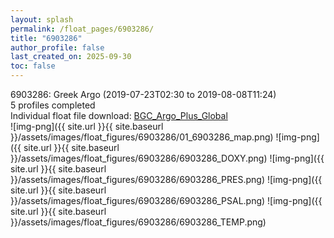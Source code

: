 ```yaml
---
layout: splash
permalink: /float_pages/6903286/
title: "6903286"
author_profile: false
last_created_on: 2025-09-30
toc: false
---
```

 
6903286: Greek Argo (2019-07-23T02:30 to 2019-08-08T11:24)\
5 profiles completed\
Individual float file download: [BGC_Argo_Plus_Global](https://ftp.soest.hawaii.edu/bgc_argo_plus/Individual_Floats/outliers_removed/6903286_Sprof_processed.nc)\
![img-png]({{ site.url }}{{ site.baseurl }}/assets/images/float_figures/6903286/01_6903286_map.png)
![img-png]({{ site.url }}{{ site.baseurl }}/assets/images/float_figures/6903286/6903286_DOXY.png)
![img-png]({{ site.url }}{{ site.baseurl }}/assets/images/float_figures/6903286/6903286_PRES.png)
![img-png]({{ site.url }}{{ site.baseurl }}/assets/images/float_figures/6903286/6903286_PSAL.png)
![img-png]({{ site.url }}{{ site.baseurl }}/assets/images/float_figures/6903286/6903286_TEMP.png)
